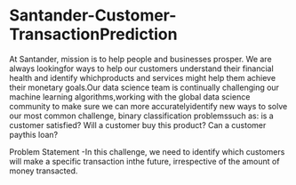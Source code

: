 # Santander-Customer-TransactionPrediction
At ​Santander​, mission is to help people and businesses prosper. We are always lookingfor ways to help our customers understand their financial health and identify whichproducts and services might help them achieve their monetary goals.Our data science team is continually challenging our machine learning algorithms,working with the global data science community to make sure we can more accuratelyidentify new ways to solve our most common challenge, binary classification problemssuch as: is a customer satisfied? Will a customer buy this product? Can a customer paythis loan?


Problem Statement​ -In this challenge, we need to identify which customers will make a specific transaction inthe future, irrespective of the amount of money transacted.
